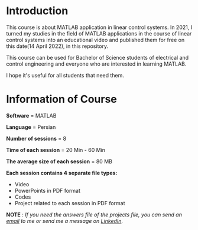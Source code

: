 # Introduction
This course is about MATLAB application in linear control systems.
In 2021, I turned my studies in the field of MATLAB applications in the course of linear control systems into an educational video and published them for free on this date(14 April 2022), in this repository.

This course can be used for Bachelor of Science students of electrical and control engineering and everyone who are interested in learning MATLAB.

I hope it's useful for all students that need them.

# Information of Course
**Software** = MATLAB

**Language** = Persian

**Number of sessions** = 8

**Time of each session** = 20 Min - 60 Min

**The average size of each session** = 80 MB

**Each session contains 4 separate file types:**
+ Video
+ PowerPoints in PDF format
+ Codes
+ Project related to each session in PDF format

**NOTE** : *If you need the answers file of the projects file, you can send an [email](ftmsdt98@gmail.com) to me or send me a message on [LinkedIn](https://www.linkedin.com/in/fatemesadat-hosseini/).*
